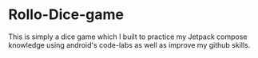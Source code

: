 # Rollo-Dice-game
This is simply a dice game which I built to practice my Jetpack compose knowledge using android's code-labs as well as improve my github skills.
